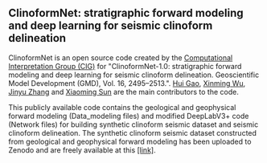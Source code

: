 ## ClinoformNet: stratigraphic forward modeling and deep learning for seismic clinoform delineation

ClinoformNet is an open source code created by the [Computational Interpretation Group (CIG)](http://cig.ustc.edu.cn/main.htm) for "ClinoformNet-1.0: stratigraphic forward modeling and deep learning for seismic clinoform delineation. Geoscientific Model Development (GMD), Vol. 16, 2495–2513.". [Hui Gao](http://cig.ustc.edu.cn/hui/list.htm), [Xinming Wu](http://cig.ustc.edu.cn/xinming/list.htm), [Jinyu Zhang](https://scholar.google.com/citations?user=nU-EQGsAAAAJ) and [Xiaoming Sun](http://cig.ustc.edu.cn/xiaoming/list.htm) are the main contributors to the code.

This publicly available code contains the geological and geophysical forward modeling (Data_modeling files) and modified DeepLabV3+ code (Network files) for building synthetic clinoform seismic dataset and seismic clinoform delineation. The synthetic clinoform seismic dataset constructed from geological and geophysical forward modeling has been uploaded to Zenodo and are freely available at this [[link]](https://doi.org/10.5281/zenodo.7122471).
